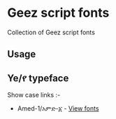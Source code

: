 # Geez script fonts
Collection of Geez script fonts

## Usage


## Ye/የ typeface

Show case links :-

* Amed-1/አምድ-፩ - [View fonts](https://simonbelete.github.io/geez-script-fonts/amed-1/)

